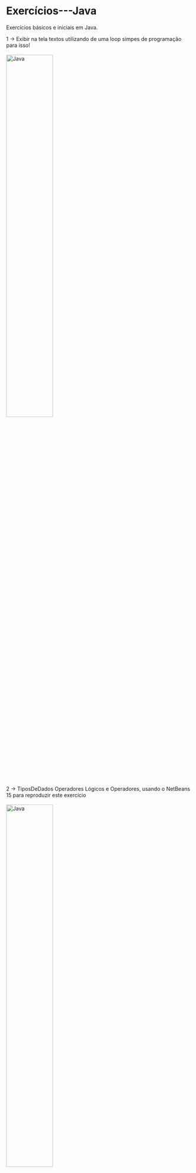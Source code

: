 # Exercícios---Java
Exercícios básicos e iniciais em Java.

1 -> Exibir na tela textos utilizando de uma loop simpes de programação para isso!<br><br>
<img src="https://raw.githubusercontent.com/APONTES19/Exercicios---JAVA_ORACLE/main/img/Exerc%C3%ADcio1.jpg" width="50%" title="Exercício1" alt="Java"><br><br>
2 -> TiposDeDados Operadores Lógicos e Operadores, usando o NetBeans 15 para reproduzir este exercício<br><br>
<img src="https://raw.githubusercontent.com/APONTES19/Exercicios---JAVA/main/img/Resultado%20de%20testes.jpg" width="50%" title="Exercício1" alt="Java"><br><br>
3 -> Saída de dados (na tela): vejá que usamos uma forma de printar dois elementos no System como texto mais Variavel nome ! <br><br>
<img src="https://raw.githubusercontent.com/APONTES19/Exercicios---JAVA/main/img/3.jpg" width="50%" title="Exercício1" alt="Java"><br><br>
<img src="https://raw.githubusercontent.com/APONTES19/Exercicios---JAVA/main/img/3.1.jpg" width="50%" title="Exercício1" alt="Java"><br><br>
4 -> Operadores matemáticos, desensolvido e compilado no terminal , usavar javac e java conforme orientações anteriores ! <br><br>
<img src="https://github.com/APONTES19/Exercicios---JAVA/blob/main/img/4.jpg?raw=true" width="50%" title="Exercício1" alt="Java"><br><br>
<img src="https://github.com/APONTES19/Exercicios---JAVA/blob/main/img/4%20resposta.jpg?raw=true" width="50%" title="Exercício1" alt="Java"><br><br>
5 -> Laços (For), desensolvido e compilado no terminal , usavar javac e java conforme orientações anteriores ! <br><br>
<img src="https://github.com/APONTES19/Exercicios---JAVA/blob/main/img/5.jpg?raw=true" width="50%" title="Exercício1" alt="Java"><br><br>
<img src="https://github.com/APONTES19/Exercicios---JAVA/blob/main/img/5%20Resposta.jpg?raw=true" width="50%" title="Exercício1" alt="Java"><br><br>
6 -> Laços (while), desensolvido e compilado no terminal , usavar javac e java conforme orientações anteriores ! <br><br>
<img src="https://github.com/APONTES19/Exercicios---JAVA/blob/main/img/6.jpg" width="50%" title="Exercício1" alt="Java"><br><br>
<img src="https://github.com/APONTES19/Exercicios---JAVA/blob/main/img/6%20resposta.jpg" width="50%" title="Exercício1" alt="Java"><br><br>
